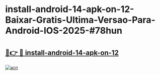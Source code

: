 # install-android-14-apk-on-12-Baixar-Gratis-Ultima-Versao-Para-Android-IOS-2025-#78hun

# <h2><a href="https://ainizakaria.my?title=install-android-14-apk-on-12&ref=24M">🔗👉 🔴 install-android-14-apk-on-12</a></h2>

[![acn](https://github.com/user-attachments/assets/0f9c940e-d8b0-45ae-aac7-cd30a18b3e1c)](https://ainizakaria.my?title=install-android-14-apk-on-12&ref=24M)

